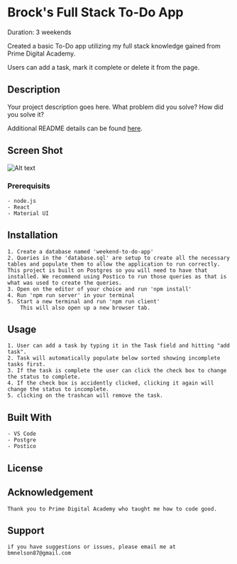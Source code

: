 # Brock's Full Stack To-Do App

Duration: 3 weekends

Created a basic To-Do app utilizing my full stack knowledge gained from Prime Digital Academy. 

Users can add a task, mark it complete or delete it from the page. 

## Description

Your project description goes here. What problem did you solve? How did you solve it?

Additional README details can be found [here](https://github.com/PrimeAcademy/readme-template/blob/master/README.md).

## Screen Shot
![Alt text](<Screenshot 2023-11-09 at 3.53.46 PM.png>)

### Prerequisits
    - node.js
    - React
    - Material UI

## Installation
    1. Create a database named 'weekend-to-do-app'
    2. Queries in the 'database.sql' are setup to create all the necessary tables and populate them to allow the application to run correctly. This project is built on Postgres so you will need to have that installed. We recommend using Postico to run those queries as that is what was used to create the queries.
    3. Open on the editor of your choice and run 'npm install'
    4. Run 'npm run server' in your terminal
    5. Start a new terminal and run 'npm run client'
        This will also open up a new browser tab.

## Usage
    1. User can add a task by typing it in the Task field and hitting "add task".
    2. Task will automatically populate below sorted showing incomplete tasks first.
    3. If the task is complete the user can click the check box to change the status to complete.
    4. If the check box is accidently clicked, clicking it again will change the status to incomplete.
    5. clicking on the trashcan will remove the task. 

## Built With
    - VS Code
    - Postgre
    - Postico

## License
    

## Acknowledgement
    Thank you to Prime Digital Academy who taught me how to code good. 

## Support
    if you have suggestions or issues, please email me at bmnelson87@gmail.com